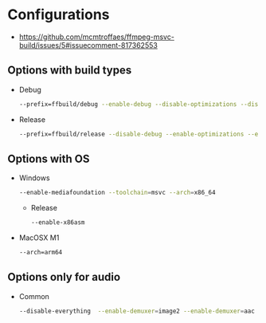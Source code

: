 # Configurations

+ https://github.com/mcmtroffaes/ffmpeg-msvc-build/issues/5#issuecomment-817362553

## Options with build types

+ Debug
    ```sh
    --prefix=ffbuild/debug --enable-debug --disable-optimizations --disable-stripping --disable-asm --disable-x86asm
    ```

+ Release
    ```sh
    --prefix=ffbuild/release --disable-debug --enable-optimizations --enable-stripping --enable-asm
    ```

## Options with OS

+ Windows
    ```sh
    --enable-mediafoundation --toolchain=msvc --arch=x86_64
    ```
    + Release
        ```sh
        --enable-x86asm
        ```

+ MacOSX M1
    ```sh
    --arch=arm64
    ```

## Options only for audio

+ Common
    ```sh
    --disable-everything  --enable-demuxer=image2 --enable-demuxer=aac --enable-demuxer=ac3 --enable-demuxer=aiff --enable-demuxer=ape --enable-demuxer=asf --enable-demuxer=au --enable-demuxer=avi --enable-demuxer=flac --enable-demuxer=flv --enable-demuxer=matroska --enable-demuxer=mov --enable-demuxer=m4v --enable-demuxer=mp3 --enable-demuxer='mpc*' --enable-demuxer=ogg --enable-demuxer='pcm*' --enable-demuxer=rm --enable-demuxer=shorten --enable-demuxer=tak --enable-demuxer=tta --enable-demuxer=wav --enable-demuxer=wv --enable-demuxer=xwma --enable-demuxer=dsf --enable-demuxer=dts --enable-demuxer=truehd --enable-decoder='aac*' --enable-decoder=ac3 --enable-decoder=alac --enable-decoder=als --enable-decoder=ape --enable-decoder='atrac*' --enable-decoder=eac3 --enable-decoder=flac --enable-decoder='gsm*' --enable-decoder='mp1*' --enable-decoder='mp2*' --enable-decoder='mp3*' --enable-decoder='mpc*' --enable-decoder=opus --enable-decoder='ra*' --enable-decoder=ralf --enable-decoder=shorten --enable-decoder=tak --enable-decoder=tta --enable-decoder=vorbis --enable-decoder=wavpack --enable-decoder='wma*' --enable-decoder='pcm*' --enable-decoder='dsd*' --enable-decoder=truehd --enable-decoder=mjpeg --enable-parser='aac*' --enable-parser=ac3 --enable-parser=cook --enable-parser=dca --enable-parser=flac --enable-parser=gsm --enable-parser=mpegaudio --enable-parser=tak --enable-parser=vorbis --enable-rpath --enable-pic --enable-shared  --disable-doc --enable-runtime-cpudetect
    ```



